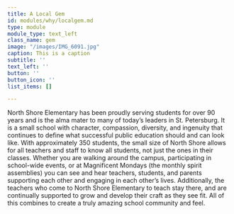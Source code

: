 ```yaml
---
title: A Local Gem
id: modules/why/localgem.md
type: module
module_type: text_left
class_name: gem
image: "/images/IMG_6091.jpg"
caption: This is a caption
subtitle: ''
text_left: ''
button: ''
button_icon: ''
list_items: []

---
```

North Shore Elementary has been proudly serving students for over 90 years and is the alma mater to many of today’s leaders in St. Petersburg.  It is a small school with character, compassion, diversity, and ingenuity that continues to define what successful public education should and can look like.  With approximately 350 students, the small size of North Shore allows for all teachers and staff to know all students, not just the ones in their classes.  Whether you are walking around the campus, participating in school-wide events, or at Magnificent Mondays (the monthly spirit assemblies) you can see and hear teachers, students, and parents supporting each other and engaging in each other’s lives.  Additionally, the teachers who come to North Shore Elementary to teach stay there, and are continually supported to grow and develop their craft as they see fit.  All of this combines to create a truly amazing school community and feel.
